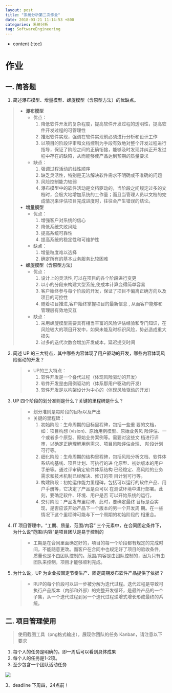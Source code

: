 ```yaml
---
layout: post
title: "系统分析第二次作业"
date: 2018-03-21 11:14:53 +800
categories: 系统分析
tag: SoftwareEngineering
---
```

* content
{:toc}



# 作业

## 一. 简答题

1. 简述瀑布模型、增量模型、螺旋模型（含原型方法）的优缺点。
> * **瀑布模型**
   >   * 优点：
   >     1. 降低软件开发的复杂程度，提高软件开发过程的透明性，提高软件开发过程的可管理性
   >     2. 推迟软件实现，强调在软件实现前必须进行分析和设计工作
   >     3. 以项目的阶段评审和文档控制为手段有效地对整个开发过程进行指导，保证了阶段之间的正确衔接，能够及时发现并纠正开发过程中存在的缺陷，从而能够使产品达到预期的质量要求
   >   * 缺点：
   >     1. 强调过程活动的线性顺序
   >     2. 缺乏灵活性，特别是无法解决软件需求不明确或不准确的问题
   >     3. 风险控制能力较弱
   >     4. 瀑布模型中的软件活动是文档驱动的，当阶段之间规定过多的文档时，会极大地增加系统的工作量；而且当管理人员以文档的完成情况来评估项目完成进度时，往往会产生错误的结论。
   > * **增量模型**
   >   * 优点：
   >     1. 增强客户对系统的信心
   >     2. 降低系统失败风险
   >     3. 提高系统可靠性
   >     4. 提高系统的稳定性和可维护性
   >   * 缺点：
   >     1. 增量粒度难以选择
   >     2. 确定所有的基本业务服务比较困难
   > * **螺旋模型（含原型方法）**
   >   * 优点：
   >     1. 设计上的灵活性,可以在项目的各个阶段进行变更
   >     2. 以小的分段来构建大型系统,使成本计算变得简单容易
   >     3. 客户始终参与每个阶段的开发，保证了项目不偏离正确方向以及项目的可控性
   >     4. 随着项目推进,客户始终掌握项目的最新信息 , 从而客户能够和管理层有效地交互
   >   * 缺点：
   >     1. 采用螺旋模型需要具有相当丰富的风险评估经验和专门知识，在风险较大的项目开发中，如果未能及时标识风险，势必造成重大损失
   >     2. 过多的迭代次数会增加开发成本，延迟提交时间


2. 简述 UP 的三大特点，其中哪些内容体现了用户驱动的开发，哪些内容体现风险驱动的开发？
   > * UP的三大特点：
   >   1. 软件开发是一个叠代过程（体现风险驱动的开发）
   >   2. 软件开发是由用例驱动的（体系那用户驱动的开发）
   >   3. 软件开发是以构架设计为中心的（体现风险驱动的开发）

3. UP 四个阶段的划分准则是什么？关键的里程碑是什么？
   > * 划分准则是每阶段的目标以及产出
   > * 关键的里程碑：
   >   1. 初始阶段：生命周期的目标里程碑，包括一些重 要的文档，如：项目构想 (vision)、原始用例模型、原始业务风 险评估、一个或者多个原型、原始业务案例等。需要对这些文 档进行评审，以确定正确理解用例需求、项目风险评估合理、 阶段计划可行等。
   >   2. 细化阶段：生命周期的结构里程碑，包括风险分析文档、软件体系结构基线、项目计划、可执行的进 化原型、初始版本的用户手册等。通过评审确定软件体系结构 已经稳定、高风险的业务需求和技术机制已经解决、修订的项 目计划可行等。
   >   3. 构建阶段：初始运作能力里程碑，包括可以运行的软件产品、用户手册等，它决定了产品是否可以 在测试环境中进行部署。此刻，要确定软件、环境、用户是否 可以开始系统的运行。
   >   4. 交付阶段：产品发布里程碑，此时，要确定最终 目标是否实现，是否应该开始产品下一个版本的另一个开发周 期。在一些情况下这个里程碑可能与下一个周期的初始阶段的 相重合。

4. IT 项目管理中，“工期、质量、范围/内容” 三个元素中，在合同固定条件下，为什么说“范围/内容”是项目团队是易于控制的
    > * 工期是在合同里面确定好的，项目的每一个阶段都有规定的完成时间，不能随意更改。而客户在合同中也规定好了项目的验收条件，质量也是不由团队控制的。范围/内容是由团队控制的，因为只有由团队来控制，项目才能够顺利完成。

5. 为什么说，UP 为企业按固定节奏生产、固定周期发布软件产品提供了依据？
   > * RUP的每个阶段可以进一步被分解为迭代过程。迭代过程是导致可执行产品版本（内部和外部）的完整开发循环，是最终产品的一个子集，从一个迭代过程到另一个迭代过程递增式增长形成最终的系统。


## 二. 项目管理使用
> 使用截图工具（png格式输出），展现你团队的任务 Kanban，请注意以下要求
1. 每个人的任务是明确的。即一周后可以看到具体成果
2. 每个人的任务是1-2项。
3. 至少包含一个团队活动任务

<img src="/styles/imgs/UML/uml-22.png" styles="width=50%;"></img>


3、deadline
下周四，24点前！